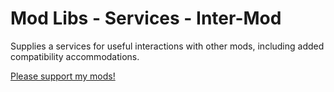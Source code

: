 # Mod Libs - Services - Inter-Mod

Supplies a services for useful interactions with other mods, including added compatibility accommodations.

[Please support my mods!](https://forums.terraria.org/index.php?threads/hamstars-mods-past-present-and-future.63713/)
